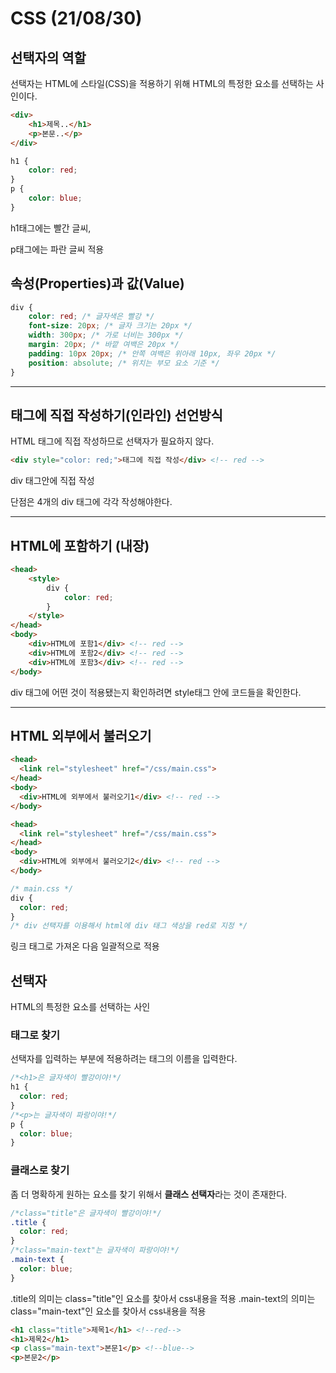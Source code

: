 # CSS (21/08/30)

## 선택자의 역할

선택자는 HTML에 스타일(CSS)을 적용하기 위해 HTML의 특정한 요소를 선택하는 사인이다.


```html
<div>
    <h1>제목..</h1>
    <p>본문..</p>
</div>
```

```css
h1 {
    color: red;
}
p {
    color: blue;
}
```
h1태그에는 빨간 글씨, 

p태그에는 파란 글씨 적용

## 속성(Properties)과 값(Value)

```css
div {
    color: red; /* 글자색은 빨강 */
    font-size: 20px; /* 글자 크기는 20px */
    width: 300px; /* 가로 너비는 300px */
    margin: 20px; /* 바깥 여백은 20px */
    padding: 10px 20px; /* 안쪽 여백은 위아래 10px, 좌우 20px */
    position: absolute; /* 위치는 부모 요소 기준 */
}
```

---
## 태그에 직접 작성하기(인라인) 선언방식

HTML 태그에 직접 작성하므로 선택자가 필요하지 않다.

```html
<div style="color: red;">태그에 직접 작성</div> <!-- red --> 
```

div 태그안에 직접 작성

단점은 4개의 div 태그에 각각 작성해야한다.

---

## HTML에 포함하기 (내장)

```html
<head>
    <style>
        div {
            color: red;
        }
    </style>
</head>
<body>
    <div>HTML에 포함1</div> <!-- red -->
    <div>HTML에 포함2</div> <!-- red -->
    <div>HTML에 포함3</div> <!-- red -->
</body>
```

div 태그에 어떤 것이 적용됐는지 확인하려면 style태그 안에 코드들을 확인한다.

---

## HTML 외부에서 불러오기 

```html
<head>
  <link rel="stylesheet" href="/css/main.css">
</head>
<body>
  <div>HTML에 외부에서 불러오기1</div> <!-- red -->
</body>
```
```html
<head>
  <link rel="stylesheet" href="/css/main.css">
</head>
<body>
  <div>HTML에 외부에서 불러오기2</div> <!-- red -->
</body>
```
```css
/* main.css */
div { 
  color: red;
}
/* div 선택자를 이용해서 html에 div 태그 색상을 red로 지정 */ 
```

링크 태그로 가져온 다음 일괄적으로 적용

## 선택자

HTML의 특정한 요소를 선택하는 사인

### 태그로 찾기

선택자를 입력하는 부분에 적용하려는 태그의 이름을 입력한다.

```css
/*<h1>은 글자색이 빨강이야!*/
h1 {
  color: red;
}
/*<p>는 글자색이 파랑이야!*/
p {
  color: blue;
}
```

### 클래스로 찾기

좀 더 명확하게 원하는 요소를 찾기 위해서 **클래스 선택자**라는 것이 존재한다.

```css
/*class="title"은 글자색이 빨강이야!*/
.title {
  color: red;
}
/*class="main-text"는 글자색이 파랑이야!*/
.main-text {
  color: blue;
}
```
.title의 의미는 class="title"인 요소를 찾아서 css내용을 적용
.main-text의 의미는 class="main-text"인 요소를 찾아서 css내용을 적용

```html
<h1 class="title">제목1</h1> <!--red-->
<h1>제목2</h1>
<p class="main-text">본문1</p> <!--blue-->
<p>본문2</p>
```